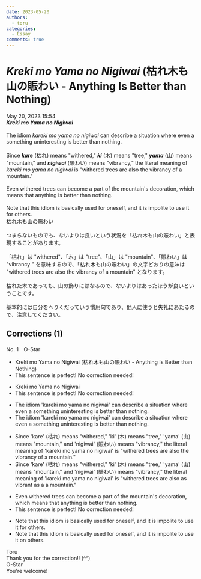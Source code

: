 ```yaml
---
date: 2023-05-20
authors:
  - toru
categories:
  - Essay
comments: true
---
```


# <strong><em>Kreki mo Yama no Nigiwai</strong></em> (枯れ木も山の賑わい - Anything Is Better than Nothing)
<div class="date">May 20, 2023 15:54</div>
<div id="post"><div id="body_show_ori">
<strong><em>Kreki mo Yama no Nigiwai</strong></em><br/><br/>The idiom <em>kareki mo yama no nigiwai</em> can describe a situation where even a something uninteresting is better than nothing.<br/><br/>Since <strong><em>kare</em></strong> (枯れ) means "withered," <strong><em>ki</em></strong> (木) means "tree," <strong><em>yama</em></strong> (山) means "mountain," and <strong><em>nigiwai</em></strong> (賑わい) means "vibrancy," the literal meaning of <em>kareki mo yama no nigiwai</em> is "withered trees are also the vibrancy of a mountain."<br/><br/>Even withered trees can become a part of the mountain's decoration, which means that anything is better than nothing.<br/><br/>Note that this idiom is basically used for oneself, and it is impolite to use it for others.
</div></div>

<!-- more -->

<div id="post_ja"><div id="body_show_mo">
枯れ木も山の賑わい<br/><br/>つまらないものでも、ないよりは良いという状況を「枯れ木も山の賑わい」と表現することがあります。<br/><br/>「枯れ」は "withered"、「木」は "tree"、「山」は "mountain"、「賑わい」は "vibrancy " を意味するので、「枯れ木も山の賑わい」の文字どおりの意味は "withered trees are also the vibrancy of a mountain" となります。<br/><br/>枯れた木であっても、山の飾りにはなるので、ないよりはあったほうが良いということです。<br/><br/>基本的には自分をへりくだっていう慣用句であり、他人に使うと失礼にあたるので、注意してください。
</div></div>

## Corrections (1)
<div id="block"><div class="first_name"> No. 1　<span class="just_name">O-Star</span></div><div id="block2">
<ul class="correction_field">
<li class="incorrect">Kreki mo Yama no Nigiwai (枯れ木も山の賑わい - Anything Is Better than Nothing)</li>
<li class="corrected perfect">This sentence is perfect! No correction needed!</li>
</ul>
<ul class="correction_field">
<li class="incorrect">Kreki mo Yama no Nigiwai</li>
<li class="corrected perfect">This sentence is perfect! No correction needed!</li>
</ul>
<ul class="correction_field">
<li class="incorrect">The idiom 'kareki mo yama no nigiwai' can describe a situation where even a something uninteresting is better than nothing.</li>
<li class="corrected correct">
The idiom 'kareki mo yama no nigiwai' can describe a situation where <span class="sline"><span class="f_red">even a </span></span>something uninteresting is better than nothing.
</li>
</ul>
<ul class="correction_field">
<li class="incorrect">Since 'kare' (枯れ) means "withered," 'ki' (木) means "tree," 'yama' (山) means "mountain," and 'nigiwai' (賑わい) means "vibrancy," the literal meaning of 'kareki mo yama no nigiwai' is "withered trees are also the vibrancy of a mountain."</li>
<li class="corrected correct">
Since 'kare' (枯れ) means "withered," 'ki' (木) means "tree," 'yama' (山) means "mountain," and 'nigiwai' (賑わい) means "vibrancy," the literal meaning of 'kareki mo yama no nigiwai' is "withered trees <span class="f_bold">are also as vibrant as a</span> a mountain."
</li>
</ul>
<ul class="correction_field">
<li class="incorrect">Even withered trees can become a part of the mountain's decoration, which means that anything is better than nothing.</li>
<li class="corrected perfect">This sentence is perfect! No correction needed!</li>
</ul>
<ul class="correction_field">
<li class="incorrect">Note that this idiom is basically used for oneself, and it is impolite to use it for others.</li>
<li class="corrected correct">
Note that this idiom is basically used for oneself, and it is impolite to use it <span class="f_bold">on</span> others.
</li>
</ul>
</div><div class="name"><span class="just_name">Toru</span><br>
Thank you for the correction!! (^^)
</div>
<div class="name"><span class="just_name">O-Star</span><br>
You're welcome!
</div>
</div>
